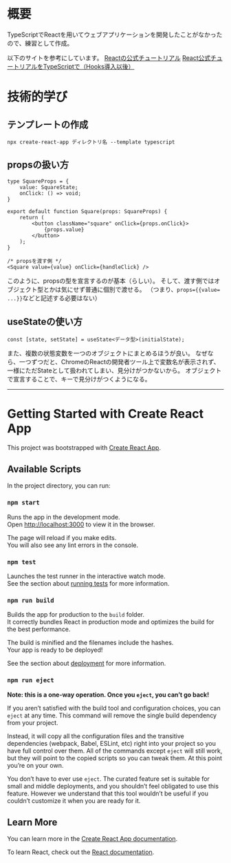 # 概要

TypeScriptでReactを用いてウェブアプリケーションを開発したことがなかったので、練習として作成。

以下のサイトを参考にしています。
[Reactの公式チュートリアル](https://ja.react.dev/learn/tutorial-tic-tac-toe)
[React公式チュートリアルをTypeScriptで（Hooks導入以後）](https://zenn.dev/roiban/articles/473f9cbf2b793a#game%E3%82%B3%E3%83%B3%E3%83%9D%E3%83%BC%E3%83%8D%E3%83%B3%E3%83%88)

# 技術的学び

## テンプレートの作成

`npx create-react-app ディレクトリ名 --template typescript`

## propsの扱い方

```
type SquareProps = {
    value: SquareState;
    onClick: () => void;
}

export default function Square(props: SquareProps) {
    return (
        <button className="square" onClick={props.onClick}>
            {props.value}
        </button>
    );
}

/* propsを渡す側 */
<Square value={value} onClick={handleClick} />
```
このように、propsの型を宣言するのが基本（らしい）。
そして、渡す側ではオブジェクト型とかは気にせず普通に個別で渡せる。
（つまり、`props={{value= ...}}`などと記述する必要はない）

## useStateの使い方

```
const [state, setState] = useState<データ型>(initialState);
```
また、複数の状態変数を一つのオブジェクトにまとめるほうが良い。
なぜなら、一つずつだと、ChromeのReactの開発者ツール上で変数名が表示されず、一様にただStateとして扱われてしまい、見分けがつかないから。
オブジェクトで宣言することで、キーで見分けがつくようになる。

***

# Getting Started with Create React App

This project was bootstrapped with [Create React App](https://github.com/facebook/create-react-app).

## Available Scripts

In the project directory, you can run:

### `npm start`

Runs the app in the development mode.\
Open [http://localhost:3000](http://localhost:3000) to view it in the browser.

The page will reload if you make edits.\
You will also see any lint errors in the console.

### `npm test`

Launches the test runner in the interactive watch mode.\
See the section about [running tests](https://facebook.github.io/create-react-app/docs/running-tests) for more information.

### `npm run build`

Builds the app for production to the `build` folder.\
It correctly bundles React in production mode and optimizes the build for the best performance.

The build is minified and the filenames include the hashes.\
Your app is ready to be deployed!

See the section about [deployment](https://facebook.github.io/create-react-app/docs/deployment) for more information.

### `npm run eject`

**Note: this is a one-way operation. Once you `eject`, you can’t go back!**

If you aren’t satisfied with the build tool and configuration choices, you can `eject` at any time. This command will remove the single build dependency from your project.

Instead, it will copy all the configuration files and the transitive dependencies (webpack, Babel, ESLint, etc) right into your project so you have full control over them. All of the commands except `eject` will still work, but they will point to the copied scripts so you can tweak them. At this point you’re on your own.

You don’t have to ever use `eject`. The curated feature set is suitable for small and middle deployments, and you shouldn’t feel obligated to use this feature. However we understand that this tool wouldn’t be useful if you couldn’t customize it when you are ready for it.

## Learn More

You can learn more in the [Create React App documentation](https://facebook.github.io/create-react-app/docs/getting-started).

To learn React, check out the [React documentation](https://reactjs.org/).
